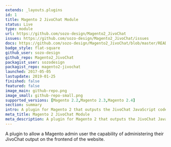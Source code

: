 ```yaml
---
extends: _layouts.plugins
id: 1
title: Magento 2 JivoChat Module
status: Live
type: module
url: https://github.com/sozo-design/Magento2_JivoChat
issues: https://github.com/sozo-design/Magento2_JivoChat/issues
docs: https://github.com/sozo-design/Magento2_JivoChat/blob/master/README.md
badge_style: flat-square
github_user: sozo-design
github_repo: Magento2_JivoChat
packagist_user: sozodesign
packagist_repo: magento2-jivochat
launched: 2017-05-05
lastupdate: 2019-01-25
finished: false
featured: false
image_main: github-repo.png
image_small: github-repo-small.png
supported_versions: [Magento 2.2,Magento 2.3,Magento 2.4]
section: summary
intro: A plugin for Magento 2 that outputs the JivoChat JavaScript code into the website
meta_title: Magento 2 JivoChat Module
meta_description: A plugin for Magento 2 that outputs the JivoChat JavaScript code into the website
---
```


A plugin to allow a Magento admin user the capability of administering their JivoChat output on the frontend of the website.

